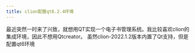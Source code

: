 ```yaml
---
title: clion配置qt6.2.4环境
---
```


最近突然一时来了兴致，就想用QT实现一个电子书管理系统。我比较喜欢clion的集成环境，因此不想用Qtcreator。
虽然clion-2022.1.2版本内置了Qt支持，但是配置qt6环境